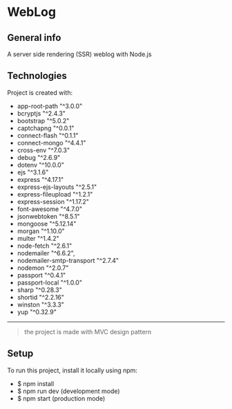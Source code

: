 # WebLog
## General info
A server side rendering (SSR) weblog with Node.js

## Technologies
 Project is created with:
 *   app-root-path "^3.0.0"
 *   bcryptjs "^2.4.3"
 *   bootstrap "^5.0.2"
 *   captchapng "^0.0.1"
 *   connect-flash "^0.1.1"
 *   connect-mongo "^4.4.1"
 *   cross-env "^7.0.3"
 *   debug "^2.6.9"
 *   dotenv "^10.0.0"
 *   ejs "^3.1.6"
 *   express "^4.17.1"
 *   express-ejs-layouts "^2.5.1"
 *   express-fileupload "^1.2.1"
 *   express-session "^1.17.2"
 *   font-awesome "^4.7.0"
 *   jsonwebtoken "^8.5.1"
 *   mongoose "^5.12.14"
 *   morgan "^1.10.0"
 *   multer "^1.4.2"
 *   node-fetch "^2.6.1"
 *   nodemailer "^6.6.2",
 *   nodemailer-smtp-transport "^2.7.4"
 *   nodemon "^2.0.7"
 *   passport "^0.4.1"
 *   passport-local "^1.0.0"
 *   sharp "^0.28.3"
 *   shortid "^2.2.16"
 *   winston "^3.3.3"
 *   yup "^0.32.9"
***
> the project is made with MVC design pattern

## Setup
To run this project, install it locally using npm:
- $ npm install
- $ npm run dev (development mode)
- $ npm start (production mode)
